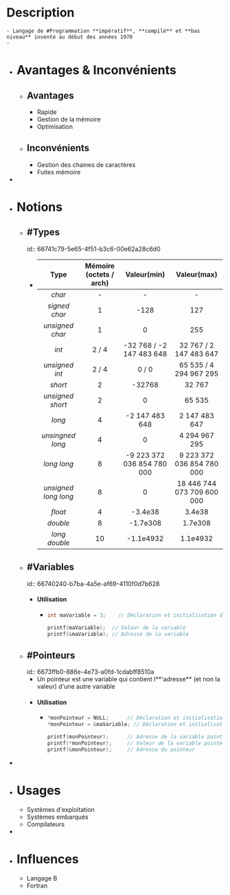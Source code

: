 # Description
	- Langage de #Programmation **impératif**, **compilé** et **bas niveau** inventé au début des années 1970
	-
- # Avantages & Inconvénients
	- ## Avantages
		- Rapide
		- Gestion de la mémoire
		- Optimisation
	- ## Inconvénients
		- Gestion des chaines de caractères
		- Fuites mémoire
-
- # Notions
	- ## #Types
	  id:: 66741c79-5e65-4f51-b3c6-00e62a28c6d0
		- | **Type** | **Mémoire (octets / arch)** | **Valeur(min)** | **Valeur(max)** |
		  | :---: | :---: | :---: | :---: |
		  | *char* | - | - | - |
		  | *signed char* | 1 | -128 | 127 |
		  | *unsigned char* | 1 | 0 | 255 |
		  | *int* | 2 / 4 | -32 768 / -2 147 483 648 | 32 767 / 2 147 483 647 |
		  | *unsigned int* | 2 / 4 | 0 / 0 | 65 535 / 4 294 967 295 |
		  | *short* | 2 | -32768 | 32 767 |
		  | *unsigned short* | 2 | 0 | 65 535 |
		  | *long* | 4 | -2 147 483 648 | 2 147 483 647 |
		  | *unsingned long* | 4 | 0 | 4 294 967 295 |
		  | *long long* | 8 | -9 223 372 036 854 780 000 | 9 223 372 036 854 780 000 |
		  | *unsigned long long* | 8 | 0 | 18 446 744 073 709 600 000 |
		  | *float* | 4 | -3.4e38 | 3.4e38 |
		  | *double* | 8 | -1.7e308 | 1.7e308 |
		  | *long double* | 10 | -1.1e4932 | 1.1e4932 |
	- ## #Variables
	  id:: 66740240-b7ba-4a5e-af69-4110f0d7b628
		- #### Utilisation
			- ```c
			  int maVariable = 3;	 // Déclaration et initialisation de la variable
			  
			  printf(maVariable);  // Valeur de la variable
			  printf(&maVariable); // Adresse de la variable
			  ```
	- ## #Pointeurs
	  id:: 6673ffb0-886e-4e73-a0fd-1cdabff8510a
		- Un pointeur est une variable qui contient l**'adresse** (et non la valeur) d'une autre variable
		- #### Utilisation
			- ```c
			  *monPointeur = NULL;		// Déclaration et initialisation du pointeur
			  *monPointeur = &maVariable; // Déclaration et initialisation du pointeur
			  
			  printf(monPointeur);		// Adresse de la variable pointée
			  printf(*monPointeur);		// Valeur de la variable pointée
			  printf(&monPointeur);		// Adresse du pointeur
			  ```
-
- # Usages
	- Systèmes d'exploitation
	- Systèmes embarqués
	- Compilateurs
-
- # Influences
	- Langage B
	- Fortran